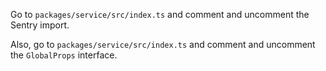 Go to `packages/service/src/index.ts` and comment and uncomment the Sentry import.

Also, go to `packages/service/src/index.ts` and comment and uncomment the `GlobalProps` interface.
